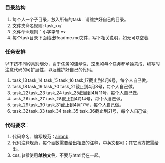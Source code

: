 ### 目录结构
1. 每个人一个子目录，放入所有的task，请维护好自己的目录。
2. 文件夹命名规则: task_xx/
3. 文件命命规则：小字字母.xx
4. 每个task目录下面给出Readme.md文件，写下相关说明，如无可以空着.

### 任务安排
以下按不同的类别划分，由于任务的连续性，这里的每个任务都单独完成，编写时注意代码的可扩展性，以及维护好自己的代码。

1. task_13 task_14 task_15 task_16 task_17截止到4月6号，每个人自已做。
2. task_18 task_19 task_20 task_21截止到4月8号，每个人自己做。
3. task_22 task_23 task_24 task_25截目到4月11号，每个人自己做。
4. task_26 task_27 task_28截止到4月14号，每个人自己做。
5. task_29 task_30 task_31截止到4月17号，每个人自己做。
6. task_32 task_33 task_34 task_35 task_36截止到21号，每个人自己做。


### 代码要求：
1. 代码命名、编写规范：[airbnb](https://github.com/airbnb/javascript).
2. 代码注释规范，每个函数需要给出相应的注释，中英文都可；其它地方按需给出。
3. css, js都使用**单独文件**，不要与html混在一起。

